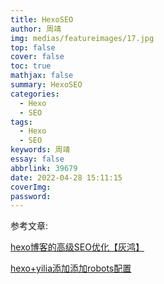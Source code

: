 ```yaml
---
title: HexoSEO
author: 周靖
img: medias/featureimages/17.jpg
top: false
cover: false
toc: true
mathjax: false
summary: HexoSEO
categories:
  - Hexo
  - SEO
tags:
  - Hexo
  - SEO
keywords: 周靖
essay: false
abbrlink: 39679
date: 2022-04-28 15:11:15
coverImg:
password:
---
```


参考文章:

[hexo博客的高级SEO优化【灰鸿】](https://zhuanlan.zhihu.com/p/344927945)

[hexo+yilia添加添加robots配置](https://blog.csdn.net/weixin_41287260/article/details/103050500)
